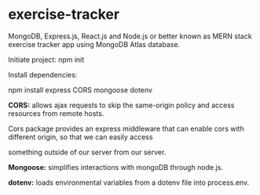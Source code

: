 # exercise-tracker

MongoDB, Express.js, React.js and Node.js or better known as MERN stack exercise tracker app using MongoDB Atlas database.

Initiate project: npm init 

Install dependencies:

npm install express CORS mongoose dotenv

**CORS:** allows ajax requests to skip the same-origin policy and access resources from remote hosts. 

Cors package provides an express middleware that can enable cors with different origin, so that we can easily access 

something outside of our server from our server.

**Mongoose:** simplifies interactions with mongoDB through node.js.

**dotenv:** loads environmental variables from a dotenv file into process.env.


